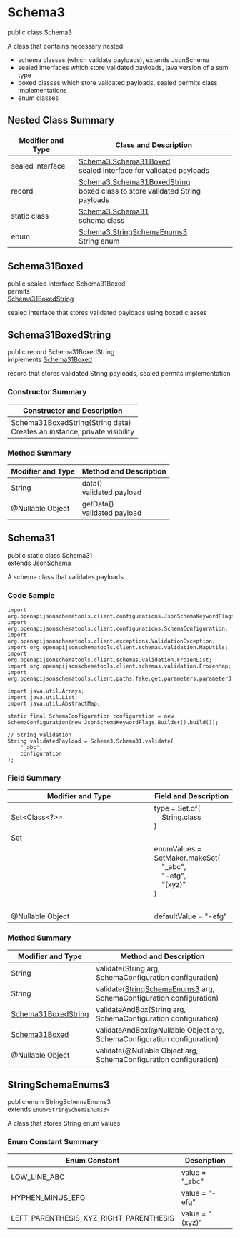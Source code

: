 # Schema3
public class Schema3<br>

A class that contains necessary nested
- schema classes (which validate payloads), extends JsonSchema
- sealed interfaces which store validated payloads, java version of a sum type
- boxed classes which store validated payloads, sealed permits class implementations
- enum classes

## Nested Class Summary
| Modifier and Type | Class and Description |
| ----------------- | ---------------------- |
| sealed interface | [Schema3.Schema31Boxed](#schema31boxed)<br> sealed interface for validated payloads |
| record | [Schema3.Schema31BoxedString](#schema31boxedstring)<br> boxed class to store validated String payloads |
| static class | [Schema3.Schema31](#schema31)<br> schema class |
| enum | [Schema3.StringSchemaEnums3](#stringschemaenums3)<br>String enum |

## Schema31Boxed
public sealed interface Schema31Boxed<br>
permits<br>
[Schema31BoxedString](#schema31boxedstring)

sealed interface that stores validated payloads using boxed classes

## Schema31BoxedString
public record Schema31BoxedString<br>
implements [Schema31Boxed](#schema31boxed)

record that stores validated String payloads, sealed permits implementation

### Constructor Summary
| Constructor and Description |
| --------------------------- |
| Schema31BoxedString(String data)<br>Creates an instance, private visibility |

### Method Summary
| Modifier and Type | Method and Description |
| ----------------- | ---------------------- |
| String | data()<br>validated payload |
| @Nullable Object | getData()<br>validated payload |

## Schema31
public static class Schema31<br>
extends JsonSchema

A schema class that validates payloads

### Code Sample
```
import org.openapijsonschematools.client.configurations.JsonSchemaKeywordFlags;
import org.openapijsonschematools.client.configurations.SchemaConfiguration;
import org.openapijsonschematools.client.exceptions.ValidationException;
import org.openapijsonschematools.client.schemas.validation.MapUtils;
import org.openapijsonschematools.client.schemas.validation.FrozenList;
import org.openapijsonschematools.client.schemas.validation.FrozenMap;
import org.openapijsonschematools.client.paths.fake.get.parameters.parameter3.Schema3;

import java.util.Arrays;
import java.util.List;
import java.util.AbstractMap;

static final SchemaConfiguration configuration = new SchemaConfiguration(new JsonSchemaKeywordFlags.Builder().build());

// String validation
String validatedPayload = Schema3.Schema31.validate(
    "_abc",
    configuration
);
```

### Field Summary
| Modifier and Type | Field and Description |
| ----------------- | ---------------------- |
| Set<Class<?>> | type = Set.of(<br/>&nbsp;&nbsp;&nbsp;&nbsp;String.class<br/>)<br/> |
| Set<Object> | enumValues = SetMaker.makeSet(<br>&nbsp;&nbsp;&nbsp;&nbsp;"_abc",<br>&nbsp;&nbsp;&nbsp;&nbsp;"-efg",<br>&nbsp;&nbsp;&nbsp;&nbsp;"(xyz)"<br>)<br> |
| @Nullable Object | defaultValue = "-efg" |

### Method Summary
| Modifier and Type | Method and Description |
| ----------------- | ---------------------- |
| String | validate(String arg, SchemaConfiguration configuration) |
| String | validate([StringSchemaEnums3](#stringschemaenums3) arg, SchemaConfiguration configuration) |
| [Schema31BoxedString](#schema31boxedstring) | validateAndBox(String arg, SchemaConfiguration configuration) |
| [Schema31Boxed](#schema31boxed) | validateAndBox(@Nullable Object arg, SchemaConfiguration configuration) |
| @Nullable Object | validate(@Nullable Object arg, SchemaConfiguration configuration) |

## StringSchemaEnums3
public enum StringSchemaEnums3<br>
extends `Enum<StringSchemaEnums3>`

A class that stores String enum values

### Enum Constant Summary
| Enum Constant | Description |
| ------------- | ----------- |
| LOW_LINE_ABC | value = "_abc" |
| HYPHEN_MINUS_EFG | value = "-efg" |
| LEFT_PARENTHESIS_XYZ_RIGHT_PARENTHESIS | value = "(xyz)" |
